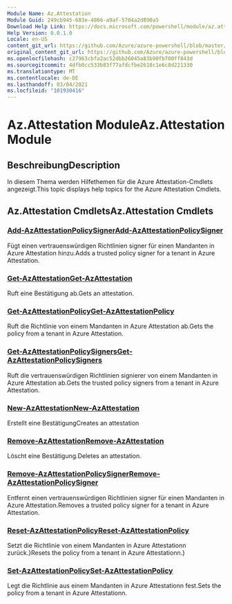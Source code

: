 ```yaml
---
Module Name: Az.Attestation
Module Guid: 249cb945-683e-4866-a9af-5704a2d890a5
Download Help Link: https://docs.microsoft.com/powershell/module/az.attestation
Help Version: 0.0.1.0
Locale: en-US
content_git_url: https://github.com/Azure/azure-powershell/blob/master/src/Attestation/Attestation/help/Az.Attestation.md
original_content_git_url: https://github.com/Azure/azure-powershell/blob/master/src/Attestation/Attestation/help/Az.Attestation.md
ms.openlocfilehash: c27963cbfa2ac52dbb26045a83b90fb700ff843d
ms.sourcegitcommit: 4dfb0cc533b83f77afdcfbe2618c1e6c8d221330
ms.translationtype: MT
ms.contentlocale: de-DE
ms.lasthandoff: 03/04/2021
ms.locfileid: "101930416"
---
```

# <span data-ttu-id="40fe5-101">Az.Attestation Module</span><span class="sxs-lookup"><span data-stu-id="40fe5-101">Az.Attestation Module</span></span>
## <span data-ttu-id="40fe5-102">Beschreibung</span><span class="sxs-lookup"><span data-stu-id="40fe5-102">Description</span></span>
<span data-ttu-id="40fe5-103">In diesem Thema werden Hilfethemen für die Azure Attestation-Cmdlets angezeigt.</span><span class="sxs-lookup"><span data-stu-id="40fe5-103">This topic displays help topics for the Azure Attestation Cmdlets.</span></span>

## <span data-ttu-id="40fe5-104">Az.Attestation Cmdlets</span><span class="sxs-lookup"><span data-stu-id="40fe5-104">Az.Attestation Cmdlets</span></span>
### [<span data-ttu-id="40fe5-105">Add-AzAttestationPolicySigner</span><span class="sxs-lookup"><span data-stu-id="40fe5-105">Add-AzAttestationPolicySigner</span></span>](Add-AzAttestationPolicySigner.md)
<span data-ttu-id="40fe5-106">Fügt einen vertrauenswürdigen Richtlinien signer für einen Mandanten in Azure Attestation hinzu.</span><span class="sxs-lookup"><span data-stu-id="40fe5-106">Adds a trusted policy signer for a tenant in Azure Attestation.</span></span>

### [<span data-ttu-id="40fe5-107">Get-AzAttestation</span><span class="sxs-lookup"><span data-stu-id="40fe5-107">Get-AzAttestation</span></span>](Get-AzAttestation.md)
<span data-ttu-id="40fe5-108">Ruft eine Bestätigung ab.</span><span class="sxs-lookup"><span data-stu-id="40fe5-108">Gets an attestation.</span></span>

### [<span data-ttu-id="40fe5-109">Get-AzAttestationPolicy</span><span class="sxs-lookup"><span data-stu-id="40fe5-109">Get-AzAttestationPolicy</span></span>](Get-AzAttestationPolicy.md)
<span data-ttu-id="40fe5-110">Ruft die Richtlinie von einem Mandanten in Azure Attestation ab.</span><span class="sxs-lookup"><span data-stu-id="40fe5-110">Gets the policy from a tenant in Azure Attestation.</span></span>

### [<span data-ttu-id="40fe5-111">Get-AzAttestationPolicySigners</span><span class="sxs-lookup"><span data-stu-id="40fe5-111">Get-AzAttestationPolicySigners</span></span>](Get-AzAttestationPolicySigners.md)
<span data-ttu-id="40fe5-112">Ruft die vertrauenswürdigen Richtlinien signierer von einem Mandanten in Azure Attestation ab.</span><span class="sxs-lookup"><span data-stu-id="40fe5-112">Gets the trusted policy signers from a tenant in Azure Attestation.</span></span>

### [<span data-ttu-id="40fe5-113">New-AzAttestation</span><span class="sxs-lookup"><span data-stu-id="40fe5-113">New-AzAttestation</span></span>](New-AzAttestation.md)
<span data-ttu-id="40fe5-114">Erstellt eine Bestätigung</span><span class="sxs-lookup"><span data-stu-id="40fe5-114">Creates an attestation</span></span>

### [<span data-ttu-id="40fe5-115">Remove-AzAttestation</span><span class="sxs-lookup"><span data-stu-id="40fe5-115">Remove-AzAttestation</span></span>](Remove-AzAttestation.md)
<span data-ttu-id="40fe5-116">Löscht eine Bestätigung.</span><span class="sxs-lookup"><span data-stu-id="40fe5-116">Deletes an attestation.</span></span>

### [<span data-ttu-id="40fe5-117">Remove-AzAttestationPolicySigner</span><span class="sxs-lookup"><span data-stu-id="40fe5-117">Remove-AzAttestationPolicySigner</span></span>](Remove-AzAttestationPolicySigner.md)
<span data-ttu-id="40fe5-118">Entfernt einen vertrauenswürdigen Richtlinien signer für einen Mandanten in Azure Attestation.</span><span class="sxs-lookup"><span data-stu-id="40fe5-118">Removes a trusted policy signer for a tenant in Azure Attestation.</span></span>

### [<span data-ttu-id="40fe5-119">Reset-AzAttestationPolicy</span><span class="sxs-lookup"><span data-stu-id="40fe5-119">Reset-AzAttestationPolicy</span></span>](Reset-AzAttestationPolicy.md)
<span data-ttu-id="40fe5-120">Setzt die Richtlinie von einem Mandanten in Azure Attestationn zurück.}</span><span class="sxs-lookup"><span data-stu-id="40fe5-120">Resets the policy from a tenant in Azure Attestationn.}</span></span>

### [<span data-ttu-id="40fe5-121">Set-AzAttestationPolicy</span><span class="sxs-lookup"><span data-stu-id="40fe5-121">Set-AzAttestationPolicy</span></span>](Set-AzAttestationPolicy.md)
<span data-ttu-id="40fe5-122">Legt die Richtlinie aus einem Mandanten in Azure Attestationn fest.</span><span class="sxs-lookup"><span data-stu-id="40fe5-122">Sets the policy from a tenant in Azure Attestationn.</span></span>

